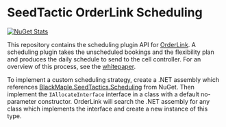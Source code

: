 # SeedTactic OrderLink Scheduling

[![NuGet Stats](https://img.shields.io/nuget/v/BlackMaple.SeedTactics.Scheduling.svg)](https://www.nuget.org/packages/BlackMaple.SeedTactics.Scheduling)

This repository contains the scheduling plugin API for [OrderLink](https://www.seedtactics.com/products/seedtactic-orderlink).
A scheduling plugin takes the unscheduled bookings and the flexibility plan and produces the daily schedule to send
to the cell controller. For an overview of this process, see the [whitepaper](https://www.seedtactics.com/docs/concepts/orders-erp-automation).

To implement a custom scheduling strategy, create a .NET assembly which references
[BlackMaple.SeedTactics.Scheduling](https://www.nuget.org/packages/BlackMaple.SeedTactics.Scheduling/) from NuGet.
Then implement the `IAllocateInterface` interface in a class with a default no-parameter constructor.
OrderLink will search the .NET assembly for any class which implements the
interface and create a new instance of this type.
